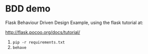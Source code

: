 BDD demo
==========

Flask Behaviour Driven Design Example, using the flask tutorial at:

http://flask.pocoo.org/docs/tutorial/

1. `pip -r requirements.txt`
2. `behave`
